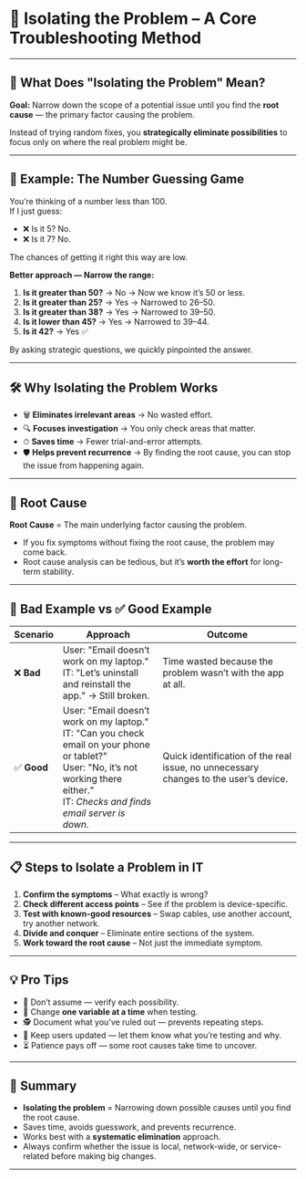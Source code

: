 
# 🎯 Isolating the Problem – A Core Troubleshooting Method

---

## 🧠 What Does "Isolating the Problem" Mean?

**Goal:** Narrow down the scope of a potential issue until you find the **root cause** — the primary factor causing the problem.

Instead of trying random fixes, you **strategically eliminate possibilities** to focus only on where the real problem might be.

---

## 🎲 Example: The Number Guessing Game

You’re thinking of a number less than 100.  
If I just guess:  
- ❌ Is it 5? No.  
- ❌ Is it 7? No.  

The chances of getting it right this way are low.

**Better approach — Narrow the range:**
1. **Is it greater than 50?** → No → Now we know it’s 50 or less.  
2. **Is it greater than 25?** → Yes → Narrowed to 26–50.  
3. **Is it greater than 38?** → Yes → Narrowed to 39–50.  
4. **Is it lower than 45?** → Yes → Narrowed to 39–44.  
5. **Is it 42?** → Yes ✅  

By asking strategic questions, we quickly pinpointed the answer.

---

## 🛠️ Why Isolating the Problem Works

- 🗑 **Eliminates irrelevant areas** → No wasted effort.  
- 🔍 **Focuses investigation** → You only check areas that matter.  
- ⏱ **Saves time** → Fewer trial-and-error attempts.  
- 🛡 **Helps prevent recurrence** → By finding the root cause, you can stop the issue from happening again.

---

## 🧩 Root Cause

**Root Cause** = The main underlying factor causing the problem.

- If you fix symptoms without fixing the root cause, the problem may come back.
- Root cause analysis can be tedious, but it’s **worth the effort** for long-term stability.

---

## 🚫 Bad Example vs ✅ Good Example

| Scenario | Approach | Outcome |
|----------|----------|---------|
| ❌ **Bad** | User: "Email doesn’t work on my laptop." <br> IT: "Let’s uninstall and reinstall the app." → Still broken. | Time wasted because the problem wasn’t with the app at all. |
| ✅ **Good** | User: "Email doesn’t work on my laptop." <br> IT: "Can you check email on your phone or tablet?" <br> User: "No, it’s not working there either." <br> IT: *Checks and finds email server is down.* | Quick identification of the real issue, no unnecessary changes to the user’s device. |

---

## 📋 Steps to Isolate a Problem in IT

1. **Confirm the symptoms** – What exactly is wrong?  
2. **Check different access points** – See if the problem is device-specific.  
3. **Test with known-good resources** – Swap cables, use another account, try another network.  
4. **Divide and conquer** – Eliminate entire sections of the system.  
5. **Work toward the root cause** – Not just the immediate symptom.

---

## 💡 Pro Tips

- 🛑 Don’t assume — verify each possibility.  
- 🧪 Change **one variable at a time** when testing.  
- 🕵️ Document what you’ve ruled out — prevents repeating steps.  
- 🤝 Keep users updated — let them know what you’re testing and why.  
- ⏳ Patience pays off — some root causes take time to uncover.

---

## 📌 Summary

- **Isolating the problem** = Narrowing down possible causes until you find the root cause.  
- Saves time, avoids guesswork, and prevents recurrence.  
- Works best with a **systematic elimination** approach.  
- Always confirm whether the issue is local, network-wide, or service-related before making big changes.

---



